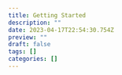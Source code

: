 ```yaml
---
title: Getting Started
description: ""
date: 2023-04-17T22:54:30.754Z
preview: ""
draft: false
tags: []
categories: []
---
```

